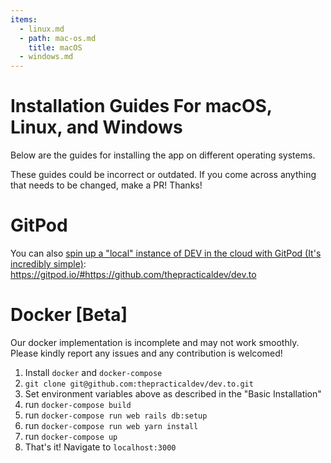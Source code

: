```yaml
---
items:
  - linux.md
  - path: mac-os.md
    title: macOS
  - windows.md
---
```


# Installation Guides For macOS, Linux, and Windows

Below are the guides for installing the app on different operating systems.

These guides could be incorrect or outdated. If you come across anything that needs to be changed, make a PR! Thanks!

# GitPod

You can also [spin up a "local" instance of DEV in the cloud with GitPod (It's incredibly simple)](https://dev.to/ben/spin-up-a-local-instance-of-dev-in-the-cloud-with-gitpod-it-s-incredibly-simple-pij): https://gitpod.io/#https://github.com/thepracticaldev/dev.to

# Docker [Beta]

Our docker implementation is incomplete and may not work smoothly. Please kindly report any issues and any contribution is welcomed!

1. Install `docker` and `docker-compose`
1. `git clone git@github.com:thepracticaldev/dev.to.git`
1. Set environment variables above as described in the "Basic Installation"
1. run `docker-compose build`
1. run `docker-compose run web rails db:setup`
1. run `docker-compose run web yarn install`
1. run `docker-compose up`
1. That's it! Navigate to `localhost:3000`
